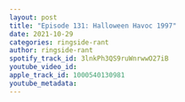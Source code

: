 ```yaml
---
layout: post
title: "Episode 131: Halloween Havoc 1997"
date: 2021-10-29
categories: ringside-rant
author: ringside-rant
spotify_track_id: 3lnkPh3QS9ruWnrwwO27iB
youtube_video_id: 
apple_track_id: 1000540130981
youtube_metadata: 
---
```

